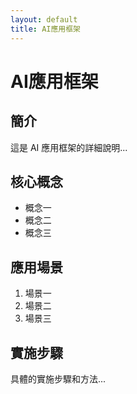 ```yaml
---
layout: default
title: AI應用框架
---
```


# AI應用框架

## 簡介
這是 AI 應用框架的詳細說明...

## 核心概念
- 概念一
- 概念二
- 概念三

## 應用場景
1. 場景一
2. 場景二
3. 場景三

## 實施步驟
具體的實施步驟和方法...
